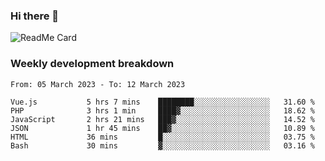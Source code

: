 ### Hi there 👋

<!--
**itzcy/itzcy** is a ✨ _special_ ✨ repository because its `README.md` (this file) appears on your GitHub profile.

Here are some ideas to get you started:

- 🔭 I’m currently working on ...
- 🌱 I’m currently learning ...
- 👯 I’m looking to collaborate on ...
- 🤔 I’m looking for help with ...
- 💬 Ask me about ...
- 📫 How to reach me: ...
- 😄 Pronouns: ...
- ⚡ Fun fact: ...
-->
![ReadMe Card](https://github-readme-stats.vercel.app/api?username=itzcy&show_icons=true&title_color=2d3198&icon_color=797cb8&text_color=24292e&bg_color=f6f8fa)

### Weekly development breakdown
<!--START_SECTION:waka-->

```text
From: 05 March 2023 - To: 12 March 2023

Vue.js           5 hrs 7 mins    ████████░░░░░░░░░░░░░░░░░   31.60 %
PHP              3 hrs 1 min     ████▓░░░░░░░░░░░░░░░░░░░░   18.62 %
JavaScript       2 hrs 21 mins   ███▓░░░░░░░░░░░░░░░░░░░░░   14.52 %
JSON             1 hr 45 mins    ██▓░░░░░░░░░░░░░░░░░░░░░░   10.89 %
HTML             36 mins         █░░░░░░░░░░░░░░░░░░░░░░░░   03.75 %
Bash             30 mins         ▓░░░░░░░░░░░░░░░░░░░░░░░░   03.16 %
```

<!--END_SECTION:waka-->
